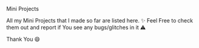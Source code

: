 Mini Projects

All my Mini Projects that I made so far are listed here. ✨ Feel Free to check them out and report if You see any bugs/glitches in it ⚠️

Thank You 😄
